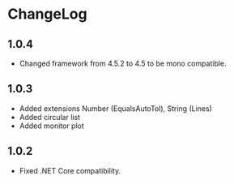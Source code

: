 ﻿# ChangeLog
## 1.0.4
- Changed framework from 4.5.2 to 4.5 to be mono compatible.
## 1.0.3
- Added extensions Number (EqualsAutoTol), String (Lines)
- Added circular list
- Added monitor plot
## 1.0.2
- Fixed .NET Core compatibility.
